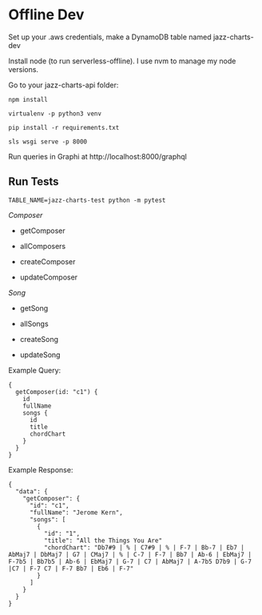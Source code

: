 # Offline Dev

Set up your .aws credentials, make a DynamoDB table named jazz-charts-dev

Install node (to run serverless-offline). I use nvm to manage my node versions.

Go to your jazz-charts-api folder: 

`npm install`

`virtualenv -p python3 venv`

`pip install -r requirements.txt`

`sls wsgi serve -p 8000`

Run queries in Graphi at http://localhost:8000/graphql

## Run Tests

`TABLE_NAME=jazz-charts-test python -m pytest`

*Composer*

* getComposer

* allComposers

* createComposer

* updateComposer
 

*Song*

* getSong

* allSongs

* createSong

* updateSong

Example Query: 

```
{
  getComposer(id: "c1") {
    id
    fullName
    songs {
      id
      title
      chordChart
    }
  }
}
```

Example Response:

```
{
  "data": {
    "getComposer": {
      "id": "c1",
      "fullName": "Jerome Kern",
      "songs": [
        {
          "id": "1",
          "title": "All the Things You Are"
          "chordChart": "Db7#9 | % | C7#9 | % | F-7 | Bb-7 | Eb7 | AbMaj7 | DbMaj7 | G7 | CMaj7 | % | C-7 | F-7 | Bb7 | Ab-6 | EbMaj7 | F-7b5 | Bb7b5 | Ab-6 | EbMaj7 | G-7 | C7 | AbMaj7 | A-7b5 D7b9 | G-7 |C7 | F-7 C7 | F-7 Bb7 | Eb6 | F-7"
        }
      ]
    }
  }
}
```
